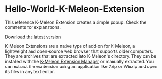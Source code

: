 # Hello-World-K-Meleon-Extension
This reference K-Meleon Extension creates a simple popup. Check the comments for explanations. 

[Download the latest version](https://github.com/rjjiii/Hello-World-K-Meleon-Extension/releases/download/v1.0/HelloWorldPkg.7z)

K-Meleon Extensions are a native type of add-on for K-Meleon, a lightweight and open-source web browser that supports older computers. They are archives that are extracted into K-Meleon's directory. They can be installed with the [K-Meleon Extension Manager](http://kmext.sourceforge.net/kem.htm) or manually extracted. You can extract the exntension using an application like 7zip or Winzip and open its files in any text editor.
